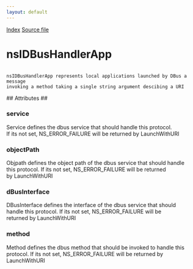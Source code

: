 ```yaml
---
layout: default
---
```

<div id='links'><a href="../index.html">Index</a>
<a href="http://dxr.mozilla.org/mozilla-central/source/netwerk/mime/nsIMIMEInfo.idl">Source file</a>
</div>

# nsIDBusHandlerApp #
<code>  
nsIDBusHandlerApp represents local applications launched by DBus a message  
invoking a method taking a single string argument descibing a URI  
  
</code>
## Attributes ##

### service ###
  
Service defines the dbus service that should handle this protocol.  
If its not set,  NS_ERROR_FAILURE will be returned by LaunchWithURI  
  

### objectPath ###
  
Objpath defines the object path of the dbus service that should handle   
this protocol. If its not set,  NS_ERROR_FAILURE will be returned   
by LaunchWithURI  
  

### dBusInterface ###
  
DBusInterface defines the interface of the dbus service that should   
handle this protocol. If its not set,  NS_ERROR_FAILURE will be    
returned by LaunchWithURI  
  

### method ###
  
Method defines the dbus method that should be invoked to handle this   
protocol. If its not set,  NS_ERROR_FAILURE will be returned by   
LaunchWithURI  
  
